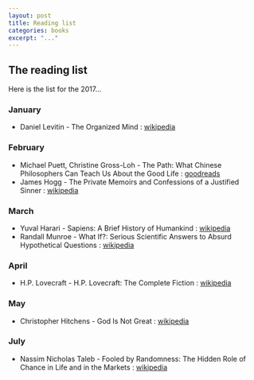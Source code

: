 ```yaml
---
layout: post
title: Reading list
categories: books
excerpt: "..."
---
```


## The reading list

Here is the list for the 2017&#46;&#46;&#46;

### January

- Daniel Levitin - The Organized Mind : [wikipedia](https://en.wikipedia.org/wiki/The_Organized_Mind)

### February

- Michael Puett, Christine Gross-Loh - The Path: What Chinese Philosophers Can Teach Us About the Good Life : [goodreads](http://www.goodreads.com/book/show/23492653-the-path)
- James Hogg - The Private Memoirs and Confessions of a Justified Sinner : [wikipedia](https://en.wikipedia.org/wiki/The_Private_Memoirs_and_Confessions_of_a_Justified_Sinner)

### March

- Yuval Harari - Sapiens: A Brief History of Humankind : [wikipedia](https://en.wikipedia.org/wiki/Sapiens:_A_Brief_History_of_Humankind)
- Randall Munroe - What If?: Serious Scientific Answers to Absurd Hypothetical Questions : [wikipedia](https://en.wikipedia.org/wiki/What_If%3F:_Serious_Scientific_Answers_to_Absurd_Hypothetical_Questions)

### April

- H.P. Lovecraft - H.P. Lovecraft: The Complete Fiction : [wikipedia](https://en.wikipedia.org/wiki/H._P._Lovecraft)

### May

- Christopher Hitchens - God Is Not Great : [wikipedia](https://en.wikipedia.org/wiki/God_Is_Not_Great)

### July

- Nassim Nicholas Taleb - Fooled by Randomness: The Hidden Role of Chance in Life and in the Markets : [wikipedia](https://en.wikipedia.org/wiki/Fooled_by_Randomness)
